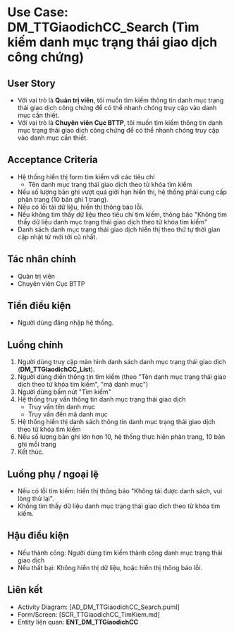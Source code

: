 # Use Case: DM_TTGiaodichCC_Search (Tìm kiếm danh mục trạng thái giao dịch công chứng)

## User Story
- Với vai trò là **Quản trị viên**, tôi muốn tìm kiếm thông tin danh mục trạng thái giao dịch công chứng để có thể nhanh chóng truy cập vào danh mục cần thiết.
- Với vai trò là **Chuyên viên Cục BTTP**, tôi muốn tìm kiếm thông tin danh mục trạng thái giao dịch công chứng để có thể nhanh chóng truy cập vào danh mục cần thiết.

## Acceptance Criteria
- Hệ thống hiển thị form tìm kiếm với các tiêu chí
    - Tên danh mục trạng thái giao dịch theo từ khóa tìm kiếm
- Nếu số lượng bản ghi vượt quá giới hạn hiển thị, hệ thống phải cung cấp phân trang (10 bản ghi 1 trang).
- Nếu có lỗi tải dữ liệu, hiển thị thông báo lỗi.
- Nếu không tìm thấy dữ liệu theo tiêu chí tìm kiếm, thông báo "Không tìm thấy dữ liệu danh mục trạng thái giao dịch theo từ khóa tìm kiếm"
- Danh sách danh mục trạng thái giao dịch hiển thị theo thứ tự thời gian cập nhật từ mới tới cũ nhất.

## Tác nhân chính
- Quản trị viên
- Chuyên viên Cục BTTP

## Tiền điều kiện
- Người dùng đăng nhập hệ thống.

## Luồng chính
1. Người dùng truy cập màn hình danh sách danh mục trạng thái giao dịch (**DM_TTGiaodichCC_List**).
2. Người dùng điền thông tin tìm kiếm (theo "Tên danh mục trạng thái giao dịch theo từ khóa tìm kiếm", "mã danh mục")
3. Người dùng bấm nút "Tìm kiếm"
4. Hệ thống truy vấn thông tin danh mục trạng thái giao dịch
    - Truy vấn tên danh mục
    - Truy vấn đến mã danh mục
5. Hệ thống hiển thị danh sách thông tin danh mục trạng thái giao dịch theo từ khóa tìm kiếm
6. Nếu số lượng bản ghi lớn hơn 10, hệ thống thực hiện phân trang, 10 bản ghi mỗi trang
7. Kết thúc.

## Luồng phụ / ngoại lệ
- Nếu có lỗi tìm kiếm: hiển thị thông báo "Không tải được danh sách, vui lòng thử lại".
- Không tìm thấy dữ liệu danh mục trạng thái giao dịch theo từ khóa tìm kiếm.

## Hậu điều kiện
- Nếu thành công: Người dùng tìm kiếm thành công danh mục trạng thái giao dịch
- Nếu thất bại: Không hiển thị dữ liệu, hoặc hiển thị thông báo lỗi.

## Liên kết
- Activity Diagram: [AD_DM_TTGiaodichCC_Search.puml]
- Form/Screen: [SCR_TTGiaodichCC_TimKiem.md]
- Entity liên quan: **ENT_DM_TTGiaodichCC**
